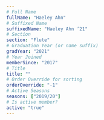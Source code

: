 ```yaml
---
# Full Name
fullName: "Haeley Ahn"
# Suffixed Name
suffixedName: "Haeley Ahn ’21"
# Section
section: "Flute"
# Graduation Year (or name suffix)
gradYear: "2021"
# Year Joined
memberSince: "2017"
# Title
title: ""
# Order Override for sorting
orderOverride: "-1"
# Active Seasons
seasons: ["2019/20"]
# Is active member?
active: "true"
---
```


